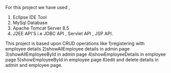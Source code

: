 For this project we have used ,
1) Eclipse IDE Tool
2) MySql Database
3) Apache Tomcat Server 8.5
4) J2EE API'S i.e JDBC API , Servlet API , JSP API.

This project is based upon CRUD operations like 
1)registering with employee details 
2)showAllEmployee details in admin page
3)showAllEmployeeById in admin page
4)showEmployeeDetails in employee page
5)showEmployeeById in employee page
6)edit and delete details in admin and employee page.

